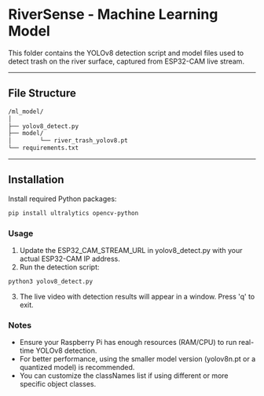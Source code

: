 # RiverSense - Machine Learning Model

This folder contains the YOLOv8 detection script and model files used to detect trash on the river surface, captured from ESP32-CAM live stream.

---

## File Structure
```bash
/ml_model/
│
├── yolov8_detect.py
├── model/
│        └── river_trash_yolov8.pt
└── requirements.txt
```
---

## Installation

Install required Python packages:

```bash
pip install ultralytics opencv-python
```
### Usage
1. Update the ESP32_CAM_STREAM_URL in yolov8_detect.py with your actual ESP32-CAM IP address.
2. Run the detection script:
```bash
python3 yolov8_detect.py
```
3. The live video with detection results will appear in a window.
    Press 'q' to exit.

### Notes
- Ensure your Raspberry Pi has enough resources (RAM/CPU) to run real-time YOLOv8 detection.
- For better performance, using the smaller model version (yolov8n.pt or a quantized model) is recommended.
- You can customize the classNames list if using different or more specific object classes.
